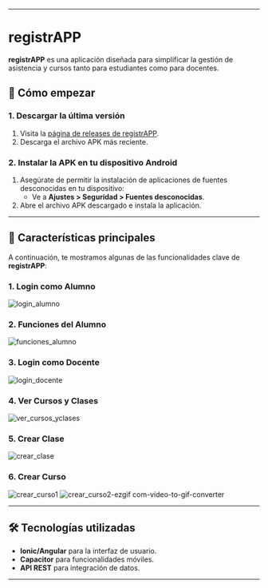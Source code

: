 
---
# registrAPP

**registrAPP** es una aplicación diseñada para simplificar la gestión de asistencia y cursos tanto para estudiantes como para docentes.

## 🚀 Cómo empezar

### 1. Descargar la última versión
1. Visita la [página de releases de registrAPP](https://github.com/gogomezc/APP-MOVILES/releases).
2. Descarga el archivo APK más reciente.

### 2. Instalar la APK en tu dispositivo Android
1. Asegúrate de permitir la instalación de aplicaciones de fuentes desconocidas en tu dispositivo:
   - Ve a **Ajustes > Seguridad > Fuentes desconocidas**.
2. Abre el archivo APK descargado e instala la aplicación.

---

## 📸 Características principales

A continuación, te mostramos algunas de las funcionalidades clave de **registrAPP**:

### 1. Login como Alumno
![login_alumno](https://github.com/user-attachments/assets/35d37f97-6ed7-453d-b127-ec0f78a0670e)


### 2. Funciones del Alumno
![funciones_alumno](https://github.com/user-attachments/assets/32f27bbb-2a79-4ea0-aea2-9bc05cd2c814)


### 3. Login como Docente
![login_docente](https://github.com/user-attachments/assets/46b6abc0-53b7-4422-bf34-07c40688c509)


### 4. Ver Cursos y Clases
![ver_cursos_yclases](https://github.com/user-attachments/assets/a1c412f1-0a70-4bc7-9af8-0313b96bbfb5)


### 5. Crear Clase
![crear_clase](https://github.com/user-attachments/assets/b65b149d-9fb5-4109-ae01-b7241413ed6a)


### 6. Crear Curso
![crear_curso1](https://github.com/user-attachments/assets/697653cd-f192-4ba8-9a2d-152dc150b634)
![crear_curso2-ezgif com-video-to-gif-converter](https://github.com/user-attachments/assets/b91b8de4-ae49-43f5-a07a-92e8ac32e9df)



---

## 🛠️ Tecnologías utilizadas
- **Ionic/Angular** para la interfaz de usuario.
- **Capacitor** para funcionalidades móviles.
- **API REST** para integración de datos.

---
